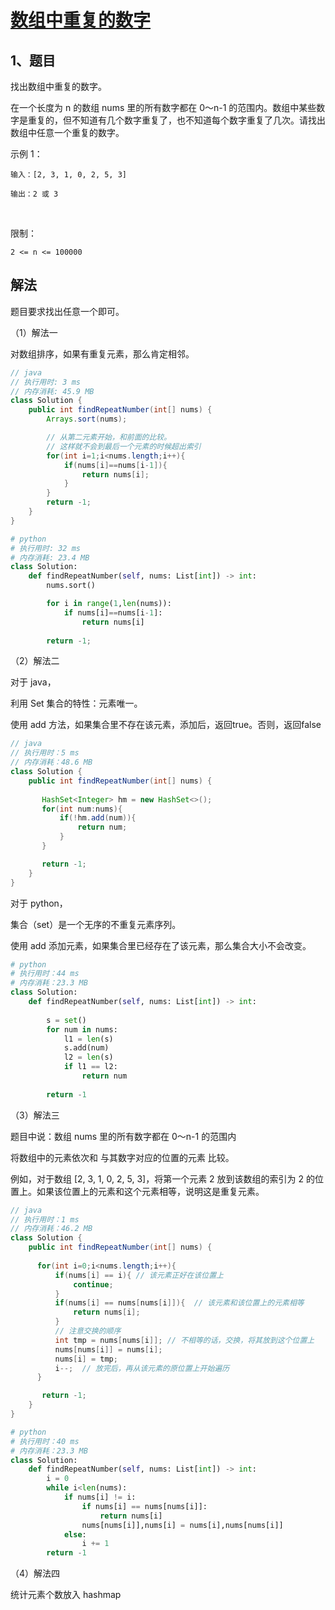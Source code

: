 # [数组中重复的数字](https://leetcode-cn.com/problems/shu-zu-zhong-zhong-fu-de-shu-zi-lcof/)

## 1、题目

找出数组中重复的数字。

在一个长度为 n 的数组 nums 里的所有数字都在 0～n-1 的范围内。数组中某些数字是重复的，但不知道有几个数字重复了，也不知道每个数字重复了几次。请找出数组中任意一个重复的数字。

示例 1：

	输入：[2, 3, 1, 0, 2, 5, 3]

	输出：2 或 3 
 

限制：

	2 <= n <= 100000

## 解法

题目要求找出任意一个即可。

（1）解法一

对数组排序，如果有重复元素，那么肯定相邻。

```java
// java
// 执行用时: 3 ms
// 内存消耗: 45.9 MB
class Solution {
    public int findRepeatNumber(int[] nums) {
        Arrays.sort(nums);

        // 从第二元素开始，和前面的比较。
        // 这样就不会到最后一个元素的时候超出索引
        for(int i=1;i<nums.length;i++){
            if(nums[i]==nums[i-1]){   
                return nums[i];
            }
        }
        return -1;
    }
}
```

```python
# python
# 执行用时: 32 ms
# 内存消耗: 23.4 MB
class Solution:
    def findRepeatNumber(self, nums: List[int]) -> int:
        nums.sort()

        for i in range(1,len(nums)):
            if nums[i]==nums[i-1]:
                return nums[i]
        
        return -1;
```

（2）解法二

对于 java，

利用 Set 集合的特性：元素唯一。

使用 add 方法，如果集合里不存在该元素，添加后，返回true。否则，返回false

```java
// java
// 执行用时：5 ms
// 内存消耗：48.6 MB
class Solution {
    public int findRepeatNumber(int[] nums) {
       
       HashSet<Integer> hm = new HashSet<>();
       for(int num:nums){
           if(!hm.add(num)){
               return num;
           }
       }

       return -1;
    }
}
```

对于 python，

集合（set）是一个无序的不重复元素序列。

使用 add 添加元素，如果集合里已经存在了该元素，那么集合大小不会改变。

```python
# python
# 执行用时：44 ms
# 内存消耗：23.3 MB
class Solution:
    def findRepeatNumber(self, nums: List[int]) -> int:
        
        s = set()
        for num in nums:
            l1 = len(s)
            s.add(num)
            l2 = len(s)
            if l1 == l2:
                return num
        
        return -1
```

（3）解法三

题目中说：数组 nums 里的所有数字都在 0～n-1 的范围内

将数组中的元素依次和 与其数字对应的位置的元素 比较。

例如，对于数组 [2, 3, 1, 0, 2, 5, 3]，将第一个元素 2 放到该数组的索引为 2 的位置上。如果该位置上的元素和这个元素相等，说明这是重复元素。

```java
// java
// 执行用时：1 ms
// 内存消耗：46.2 MB
class Solution {
    public int findRepeatNumber(int[] nums) {
       
      for(int i=0;i<nums.length;i++){
          if(nums[i] == i){ // 该元素正好在该位置上
              continue;
          }
          if(nums[i] == nums[nums[i]]){  // 该元素和该位置上的元素相等
              return nums[i];
          }
          // 注意交换的顺序
          int tmp = nums[nums[i]]; // 不相等的话，交换，将其放到这个位置上
          nums[nums[i]] = nums[i];
          nums[i] = tmp;
          i--;  // 放完后，再从该元素的原位置上开始遍历
      }

       return -1;
    }
}
```

```python
# python
# 执行用时：40 ms
# 内存消耗：23.3 MB
class Solution:
    def findRepeatNumber(self, nums: List[int]) -> int:
        i = 0 
        while i<len(nums):
            if nums[i] != i:
                if nums[i] == nums[nums[i]]:
                    return nums[i]
                nums[nums[i]],nums[i] = nums[i],nums[nums[i]]
            else:
                i += 1
        return -1
```

（4）解法四

统计元素个数放入 hashmap
